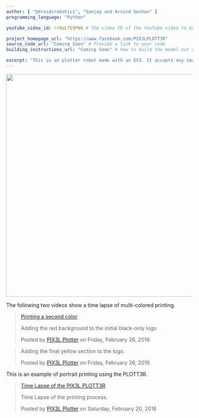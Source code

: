 ```yaml
---
author: [ "@droidsrobotics", "Sanjay and Arvind Seshan" ]
programming_language: "Python" 

youtube_video_id: rrNaLfE9PWA # The video ID of the YouTube video to be displayed with this post

project_homepage_url: "https://www.facebook.com/PIX3LPLOTT3R"
source_code_url: "Coming Soon" # Provide a link to your code
building_instructions_url: "Coming Soon" # how to build the model out of LEGO (*not* how to build the source code)

excerpt: "This is an plotter robot made with an EV3. It accepts any image file." # A short summary of your project. This can be a sentence or a paragraph, but it's recommended to keep it under 3 sentences.
---
```


<img height="600" width="800" src="https://scontent-iad3-1.xx.fbcdn.net/hphotos-xap1/t31.0-8/12764332_1511948729112538_829639518285884332_o.jpg" />

The following two videos show a time lapse of multi-colored printing.
<div id="fb-root"></div><script>(function(d, s, id) {  var js, fjs = d.getElementsByTagName(s)[0];  if (d.getElementById(id)) return;  js = d.createElement(s); js.id = id;  js.src = "//connect.facebook.net/en_US/sdk.js#xfbml=1&version=v2.3";  fjs.parentNode.insertBefore(js, fjs);}(document, 'script', 'facebook-jssdk'));</script><div class="fb-video" data-allowfullscreen="1" data-href="https://www.facebook.com/PIX3LPLOTT3R/videos/1511941332446611/"><div class="fb-xfbml-parse-ignore"><blockquote cite="https://www.facebook.com/PIX3LPLOTT3R/videos/1511941332446611/"><a href="https://www.facebook.com/PIX3LPLOTT3R/videos/1511941332446611/">Printing a second color</a><p>Adding the red background to the initial black-only logo</p>Posted by <a href="https://www.facebook.com/PIX3LPLOTT3R/">PIX3L Plotter</a> on Friday, February 26, 2016</blockquote></div></div>
<div id="fb-root"></div><script>(function(d, s, id) {  var js, fjs = d.getElementsByTagName(s)[0];  if (d.getElementById(id)) return;  js = d.createElement(s); js.id = id;  js.src = "//connect.facebook.net/en_US/sdk.js#xfbml=1&version=v2.3";  fjs.parentNode.insertBefore(js, fjs);}(document, 'script', 'facebook-jssdk'));</script><div class="fb-video" data-allowfullscreen="1" data-href="https://www.facebook.com/PIX3LPLOTT3R/videos/1511944845779593/"><div class="fb-xfbml-parse-ignore"><blockquote cite="https://www.facebook.com/PIX3LPLOTT3R/videos/1511944845779593/"><a href="https://www.facebook.com/PIX3LPLOTT3R/videos/1511944845779593/"></a><p>Adding the final yellow section to the logo.</p>Posted by <a href="https://www.facebook.com/PIX3LPLOTT3R/">PIX3L Plotter</a> on Friday, February 26, 2016</blockquote></div></div>

This is an example of portrait printing using the PLOTT3R.
<div id="fb-root"></div><script>(function(d, s, id) {  var js, fjs = d.getElementsByTagName(s)[0];  if (d.getElementById(id)) return;  js = d.createElement(s); js.id = id;  js.src = "//connect.facebook.net/en_US/sdk.js#xfbml=1&version=v2.3";  fjs.parentNode.insertBefore(js, fjs);}(document, 'script', 'facebook-jssdk'));</script><div class="fb-video" data-allowfullscreen="1" data-href="https://www.facebook.com/PIX3LPLOTT3R/videos/1510078949299516/"><div class="fb-xfbml-parse-ignore"><blockquote cite="https://www.facebook.com/PIX3LPLOTT3R/videos/1510078949299516/"><a href="https://www.facebook.com/PIX3LPLOTT3R/videos/1510078949299516/">Time Lapse of the PIX3L PLOTT3R</a><p>Time Lapse of the printing process.</p>Posted by <a href="https://www.facebook.com/PIX3LPLOTT3R/">PIX3L Plotter</a> on Saturday, February 20, 2016</blockquote></div></div>
